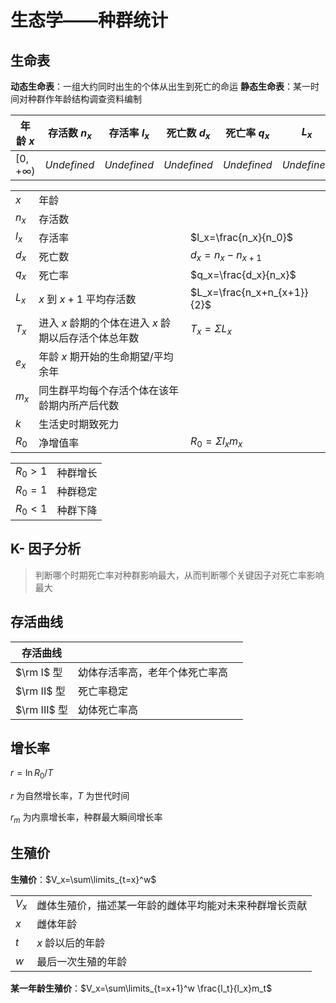 # 生态学——种群统计

## 生命表

**动态生命表**：一组大约同时出生的个体从出生到死亡的命运
**静态生命表**：某一时间对种群作年龄结构调查资料编制

|年龄 $x$|存活数 $n_x$|存活率 $l_x$|死亡数 $d_x$|死亡率 $q_x$|$L_x$|$T_x$|生命期望 $e_x$|
|-|-|-|-|-|-|-|-|
|$[0,+\infty)$|$Undefined$|$Undefined$|$Undefined$|$Undefined$|$Undefined$|$Undefined$|$Undefined$|

||||
|-|-|-|
|$x$|年龄||
|$n_x$|存活数||
|$l_x$|存活率|$l_x=\frac{n_x}{n_0}$|
|$d_x$|死亡数|$d_x=n_x-n_{x+1}$|
|$q_x$|死亡率|$q_x=\frac{d_x}{n_x}$|
|$L_x$|$x$ 到 $x+1$ 平均存活数|$L_x=\frac{n_x+n_{x+1}}{2}$|
|$T_x$|进入 $x$ 龄期的个体在进入 $x$ 龄期以后存活个体总年数|$T_x=\Sigma L_x$|
|$e_x$|年龄 $x$ 期开始的生命期望/平均余年||
|$m_x$|同生群平均每个存活个体在该年龄期内所产后代数||
|$k$|生活史时期致死力||
|$R_0$|净增值率|$R_0=\Sigma l_xm_x$|

|||
|-|-|
|$R_0>1$|种群增长|
|$R_0=1$|种群稳定|
|$R_0<1$|种群下降|

## K- 因子分析

> 判断哪个时期死亡率对种群影响最大，从而判断哪个关键因子对死亡率影响最大

## 存活曲线

|存活曲线|||
|-|-|-|
|$\rm I$ 型|幼体存活率高，老年个体死亡率高|
|$\rm II$ 型|死亡率稳定|
|$\rm III$ 型|幼体死亡率高|

## 增长率

$r=\ln R_0/T$

$r$ 为自然增长率，$T$ 为世代时间

$r_m$ 为内禀增长率，种群最大瞬间增长率

## 生殖价

**生殖价**：$V_x=\sum\limits_{t=x}^w$

|||
|-|-|
|$V_x$|雌体生殖价，描述某一年龄的雌体平均能对未来种群增长贡献|
|$x$|雌体年龄|
|$t$|$x$ 龄以后的年龄|
|$w$|最后一次生殖的年龄|

**某一年龄生殖价**：$V_x=\sum\limits_{t=x+1}^w \frac{l_t}{l_x}m_t$
